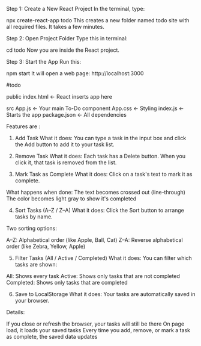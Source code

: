 Step 1: Create a New React Project
In the terminal, type:

npx create-react-app todo
This creates a new folder named todo site with all required files.
It takes a few minutes.

Step 2: Open Project Folder
Type this in terminal:

cd todo
Now you are inside the React project.

Step 3: Start the App
Run this:

npm start
It will open a web page:
http://localhost:3000

#todo

public
index.html  ← React inserts app here

src
App.js       ← Your main To-Do component
App.css      ← Styling
index.js     ← Starts the app
package.json  ← All dependencies

Features are :

1. Add Task
What it does:
You can type a task in the input box and click the Add button to add it to your task list.

2. Remove Task
What it does:
Each task has a Delete button. When you click it, that task is removed from the list.

3. Mark Task as Complete
What it does:
Click on a task's text to mark it as complete.

What happens when done:
The text becomes crossed out (line-through)
The color becomes light gray to show it's completed

4. Sort Tasks (A–Z / Z–A)
What it does:
Click the Sort button to arrange tasks by name.

Two sorting options:

A–Z: Alphabetical order (like Apple, Ball, Cat)
Z–A: Reverse alphabetical order (like Zebra, Yellow, Apple)

5. Filter Tasks (All / Active / Completed)
What it does:
You can filter which tasks are shown:

All: Shows every task
Active: Shows only tasks that are not completed
Completed: Shows only tasks that are completed

6. Save to LocalStorage
What it does:
Your tasks are automatically saved in your browser.

Details:

If you close or refresh the browser, your tasks will still be there
On page load, it loads your saved tasks
Every time you add, remove, or mark a task as complete, the saved data updates